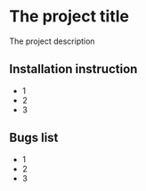 # The project title
The project description

## Installation instruction
* 1
* 2
* 3


## Bugs list
+ 1
+ 2
+ 3